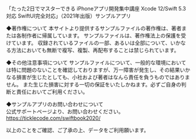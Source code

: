 「たった2日でマスターできる iPhoneアプリ開発集中講座 Xcode 12/Swift 5.3対応 SwiftUI完全対応」（2021年出版）サンプルアプリ

◆著作権について
本サイトより提供するサンプルファイルの著作権は、著者または各制作者に帰属しています。
サンプルファイルは、著作権法上の保護を受けています。
収録されているファイルの一部、あるいは全部について、いかなる方法においても無断で複写、複製、再配布することは禁じられています。

◆その他注意事項について
サンプルファイルについて、一般的な環境においては特に問題のないことを確認しておりますが、万一障害が発生し、その結果いかなる損害が生じたとしても、小社および著者はなんら責任を負うものではありません。
また生じた損害に対する一切の保証をいたしかねます。必ずご自身の判断と責任においてご利用ください。

◆サンプルアプリのお問い合わせについて  
公式サポートページより、お問い合わせください。  
https://ticklecode.com/swiftbook2020/

以上のことをご確認、ご了承の上、データをご利用願います。

